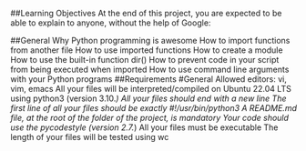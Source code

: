 ##Learning Objectives
At the end of this project, you are expected to be able to explain to anyone, without the help of Google:

##General
Why Python programming is awesome
How to import functions from another file
How to use imported functions
How to create a module
How to use the built-in function dir()
How to prevent code in your script from being executed when imported
How to use command line arguments with your Python programs
##Requirements
#General
Allowed editors: vi, vim, emacs
All your files will be interpreted/compiled on Ubuntu 22.04 LTS using python3 (version 3.10.*)
All your files should end with a new line
The first line of all your files should be exactly #!/usr/bin/python3
A README.md file, at the root of the folder of the project, is mandatory
Your code should use the pycodestyle (version 2.7.*)
All your files must be executable
The length of your files will be tested using wc

